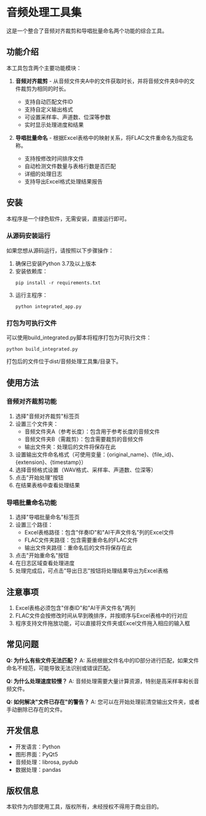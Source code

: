 # 音频处理工具集

这是一个整合了音频对齐裁剪和导唱批量命名两个功能的综合工具。

## 功能介绍

本工具包含两个主要功能模块：

1. **音频对齐裁剪** - 从音频文件夹A中的文件获取时长，并将音频文件夹B中的文件裁剪为相同的时长。
   - 支持自动匹配文件ID
   - 支持自定义输出格式
   - 可设置采样率、声道数、位深等参数
   - 实时显示处理进度和结果

2. **导唱批量命名** - 根据Excel表格中的映射关系，将FLAC文件重命名为指定名称。
   - 支持按修改时间排序文件
   - 自动检测文件数量与表格行数是否匹配
   - 详细的处理日志
   - 支持导出Excel格式处理结果报告

## 安装

本程序是一个绿色软件，无需安装，直接运行即可。

### 从源码安装运行

如果您想从源码运行，请按照以下步骤操作：

1. 确保已安装Python 3.7及以上版本
2. 安装依赖库：
   ```
   pip install -r requirements.txt
   ```
3. 运行主程序：
   ```
   python integrated_app.py
   ```

### 打包为可执行文件

可以使用build_integrated.py脚本将程序打包为可执行文件：

```
python build_integrated.py
```

打包后的文件位于dist/音频处理工具集/目录下。

## 使用方法

### 音频对齐裁剪功能

1. 选择"音频对齐裁剪"标签页
2. 设置三个文件夹：
   - 音频文件夹A（参考长度）：包含用于参考长度的音频文件
   - 音频文件夹B（需裁剪）：包含需要裁剪的音频文件
   - 输出文件夹：处理后的文件将保存在此
3. 设置输出文件命名格式（可使用变量：{original_name}、{file_id}、{extension}、{timestamp}）
4. 选择音频格式设置（WAV格式、采样率、声道数、位深等）
5. 点击"开始处理"按钮
6. 在结果表格中查看处理结果

### 导唱批量命名功能

1. 选择"导唱批量命名"标签页
2. 设置三个路径：
   - Excel表格路径：包含"伴奏ID"和"AI干声文件名"列的Excel文件
   - FLAC文件夹路径：包含需要重命名的FLAC文件
   - 输出文件夹路径：重命名后的文件将保存在此
3. 点击"开始重命名"按钮
4. 在日志区域查看处理进度
5. 处理完成后，可点击"导出日志"按钮将处理结果导出为Excel表格

## 注意事项

1. Excel表格必须包含"伴奏ID"和"AI干声文件名"两列
2. FLAC文件会按修改时间从早到晚排序，并按顺序与Excel表格中的行对应
3. 程序支持文件拖放功能，可以直接将文件夹或Excel文件拖入相应的输入框

## 常见问题

**Q: 为什么有些文件无法匹配？**
A: 系统根据文件名中的ID部分进行匹配，如果文件命名不规范，可能导致无法识别或错误匹配。

**Q: 为什么处理速度较慢？**
A: 音频处理需要大量计算资源，特别是高采样率和长音频文件。

**Q: 如何解决"文件已存在"的警告？**
A: 您可以在开始处理前清空输出文件夹，或者手动删除已存在的文件。

## 开发信息

- 开发语言：Python
- 图形界面：PyQt5
- 音频处理：librosa, pydub
- 数据处理：pandas

## 版权信息

本软件为内部使用工具，版权所有，未经授权不得用于商业目的。 